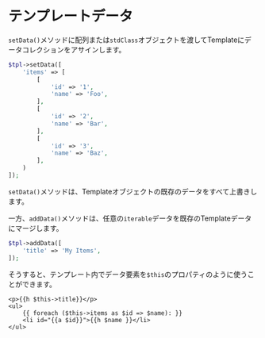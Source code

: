 # テンプレートデータ

`setData()`メソッドに配列または`stdClass`オブジェクトを渡してTemplateにデータコレクションをアサインします。

```php
$tpl->setData([
    'items' => [
        [
            'id' => '1',
            'name' => 'Foo',
        ],
        [
            'id' => '2',
            'name' => 'Bar',
        ],
        [
            'id' => '3',
            'name' => 'Baz',
        ],
    )
]);
```

`setData()`メソッドは、Templateオブジェクトの既存のデータをすべて上書きします。

一方、`addData()`メソッドは、任意の`iterable`データを既存のTemplateデータにマージします。

```php
$tpl->addData([
    'title' => 'My Items',
]);
```

そうすると、テンプレート内でデータ要素を`$this`のプロパティのように使うことができます。

```html+php
<p>{{h $this->title}}</p>
<ul>
    {{ foreach ($this->items as $id => $name): }}
    <li id="{{a $id}}">{{h $name }}</li>
</ul>
```
